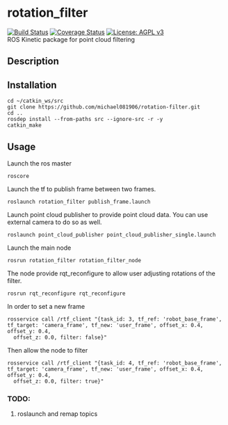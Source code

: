 # rotation_filter
[![Build Status](https://travis-ci.org/michael081906/rotation_filter.svg?branch=master)](https://travis-ci.org/michael081906/rotation_filter)
[![Coverage Status](https://coveralls.io/repos/github/michael081906/rotation_filter/badge.svg?branch=master)](https://coveralls.io/github/michael081906/rotation_filter?branch=master)
[![License: AGPL v3](https://img.shields.io/badge/License-AGPL%20v3-blue.svg)](https://www.gnu.org/licenses/agpl-3.0)  
ROS Kinetic package for point cloud filtering

## Description

## Installation
```
cd ~/catkin_ws/src
git clone https://github.com/michael081906/rotation-filter.git
cd ..
rosdep install --from-paths src --ignore-src -r -y
catkin_make
```
## Usage  
Launch the ros master
```
roscore
```
Launch the tf to publish frame between two frames. 
```
roslaunch rotation_filter publish_frame.launch
```
Launch point cloud publisher to provide point cloud data. You can use external camera to do so as well.
```
roslaunch point_cloud_publisher point_cloud_publisher_single.launch
```
Launch the main node
```
rosrun rotation_filter rotation_filter_node
```
The node provide rqt_reconfigure to allow user adjusting rotations of the filter. 
```
rosrun rqt_reconfigure rqt_reconfigure
```
In order to set a new frame 
```
rosservice call /rtf_client "{task_id: 3, tf_ref: 'robot_base_frame', tf_target: 'camera_frame', tf_new: 'user_frame', offset_x: 0.4, offset_y: 0.4,
  offset_z: 0.0, filter: false}" 
```
Then allow the node to filter
```
rosservice call /rtf_client "{task_id: 4, tf_ref: 'robot_base_frame', tf_target: 'camera_frame', tf_new: 'user_frame', offset_x: 0.4, offset_y: 0.4,
  offset_z: 0.0, filter: true}"
```

### TODO:  
1. roslaunch and remap topics
